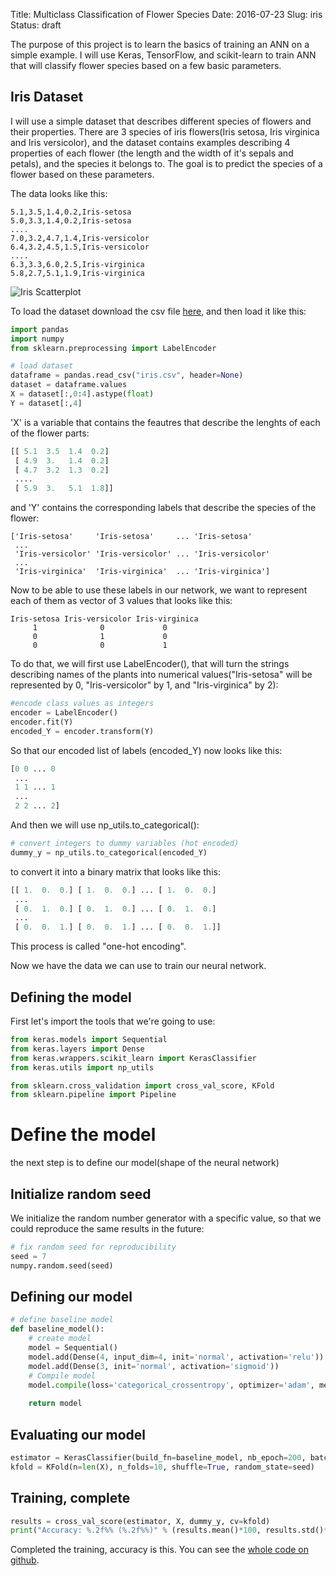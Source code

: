 Title: Multiclass Classification of Flower Species
Date: 2016-07-23
Slug: iris
Status: draft


The purpose of this project is to learn the basics of training an ANN on a simple example. I will use Keras, TensorFlow, and scikit-learn to train ANN that will classify flower species based on a few basic parameters.
  

## Iris Dataset

I will use a simple dataset that describes different species of flowers and their properties. There are 3 species of iris flowers(Iris setosa, Iris virginica and Iris versicolor), and the dataset contains examples describing 4 properties of each flower (the length and the width of it's sepals and petals), and the species it belongs to. The goal is to predict the species of a flower based on these parameters.

The data looks like this:
```
5.1,3.5,1.4,0.2,Iris-setosa
5.0,3.3,1.4,0.2,Iris-setosa
....
7.0,3.2,4.7,1.4,Iris-versicolor
6.4,3.2,4.5,1.5,Iris-versicolor
....
6.3,3.3,6.0,2.5,Iris-virginica
5.8,2.7,5.1,1.9,Iris-virginica
```

![Iris Scatterplot](https://upload.wikimedia.org/wikipedia/commons/thumb/5/56/Iris_dataset_scatterplot.svg/749px-Iris_dataset_scatterplot.svg.png)

To load the dataset download the csv file [here](https://github.com/raymestalez/dm/blob/master/flowers/iris.csv), and then load it like this:

```python
import pandas
import numpy
from sklearn.preprocessing import LabelEncoder

# load dataset
dataframe = pandas.read_csv("iris.csv", header=None)
dataset = dataframe.values
X = dataset[:,0:4].astype(float)
Y = dataset[:,4]
```

'X' is a variable that contains the feautres that describe the lenghts of each of the flower parts:

```python
[[ 5.1  3.5  1.4  0.2]
 [ 4.9  3.   1.4  0.2]
 [ 4.7  3.2  1.3  0.2]
 ....
 [ 5.9  3.   5.1  1.8]]
```
and 'Y' contains the corresponding labels that describe the species of the flower:

```
['Iris-setosa'     'Iris-setosa'     ... 'Iris-setosa'
 ...
 'Iris-versicolor' 'Iris-versicolor' ... 'Iris-versicolor' 
 ...
 'Iris-virginica'  'Iris-virginica'  ... 'Iris-virginica']
```

Now to be able to use these labels in our network, we want to represent each of them as vector of 3 <!-- boolean --> values that looks like this:


```
Iris-setosa Iris-versicolor Iris-virginica
     1              0             0
     0              1             0 
     0              0             1
```

To do that, we will first use LabelEncoder(), that will turn the strings describing names of the plants into numerical values("Iris-setosa" will be represented by 0, "Iris-versicolor" by 1, and "Iris-virginica" by 2):


```python
#encode class values as integers
encoder = LabelEncoder()
encoder.fit(Y)
encoded_Y = encoder.transform(Y)
```

So that our encoded list of labels (encoded_Y) now looks like this:

```python
[0 0 ... 0
 ...
 1 1 ... 1
 ...
 2 2 ... 2]
```

And then we will use np_utils.to_categorical():
```python
# convert integers to dummy variables (hot encoded)
dummy_y = np_utils.to_categorical(encoded_Y)
```

to convert it into a binary matrix that looks like this:

```python
[[ 1.  0.  0.] [ 1.  0.  0.] ... [ 1.  0.  0.]
 ...
 [ 0.  1.  0.] [ 0.  1.  0.] ... [ 0.  1.  0.]
 ...
 [ 0.  0.  1.] [ 0.  0.  1.] ... [ 0.  0.  1.]]
```

This process is called "one-hot encoding".

Now we have the data we can use to train our neural network.



## Defining the model

First let's import the tools that we're going to use:

```python
from keras.models import Sequential
from keras.layers import Dense
from keras.wrappers.scikit_learn import KerasClassifier
from keras.utils import np_utils
```
 

```python
from sklearn.cross_validation import cross_val_score, KFold
from sklearn.pipeline import Pipeline
```

# Define the model

the next step is to define our model(shape of the neural network)

## Initialize random seed
We initialize the random number generator with a specific value, so that we could reproduce the same results in the future:

```python
# fix random seed for reproducibility
seed = 7
numpy.random.seed(seed)
```



## Defining our model

```python
# define baseline model
def baseline_model():
    # create model
    model = Sequential()
    model.add(Dense(4, input_dim=4, init='normal', activation='relu'))
    model.add(Dense(3, init='normal', activation='sigmoid'))
    # Compile model
    model.compile(loss='categorical_crossentropy', optimizer='adam', metrics=['accuracy'])
    
    return model
```

## Evaluating our model

```python
estimator = KerasClassifier(build_fn=baseline_model, nb_epoch=200, batch_size=5, verbose=0)
kfold = KFold(n=len(X), n_folds=10, shuffle=True, random_state=seed)
```

## Training, complete

```python
results = cross_val_score(estimator, X, dummy_y, cv=kfold)
print("Accuracy: %.2f%% (%.2f%%)" % (results.mean()*100, results.std()*100))
```

Completed the training, accuracy is this.
You can see the [whole code on github](https://github.com/raymestalez/dm/blob/master/flowers/iris.py).
